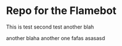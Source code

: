 # Repo for the Flamebot
This is test
second test
another blah

another blaha
another one
fafas
asasasd
